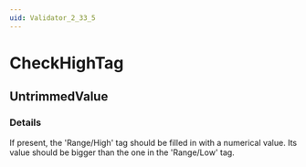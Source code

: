 ```yaml
---
uid: Validator_2_33_5
---
```


# CheckHighTag

## UntrimmedValue

<!-- Description, Properties, ... sections are auto-generated. -->
<!-- REPLACE ME AUTO-GENERATION -->

### Details

If present, the 'Range/High' tag should be filled in with a numerical value.
Its value should be bigger than the one in the 'Range/Low' tag.

<!-- Uncomment to add example code -->
<!--### Example code-->
